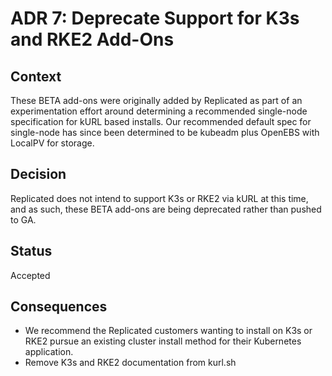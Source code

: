 # ADR 7: Deprecate Support for K3s and RKE2 Add-Ons

## Context

These BETA add-ons were originally added by Replicated as part of an experimentation effort around determining a recommended single-node specification for kURL based installs.
Our recommended default spec for single-node has since been determined to be kubeadm plus OpenEBS with LocalPV for storage.

## Decision

Replicated does not intend to support K3s or RKE2 via kURL at this time, and as such, these BETA add-ons are being deprecated rather than pushed to GA.

## Status

Accepted

## Consequences

* We recommend the Replicated customers wanting to install on K3s or RKE2 pursue an existing cluster install method for their Kubernetes application.
* Remove K3s and RKE2 documentation from kurl.sh
